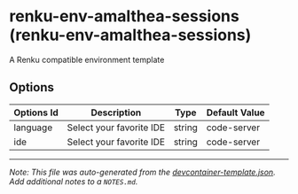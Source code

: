
# renku-env-amalthea-sessions (renku-env-amalthea-sessions)

A Renku compatible environment template

## Options

| Options Id | Description | Type | Default Value |
|-----|-----|-----|-----|
| language | Select your favorite IDE | string | code-server |
| ide | Select your favorite IDE | string | code-server |



---

_Note: This file was auto-generated from the [devcontainer-template.json](https://github.com/SalimKayal/renku-devcontainer-template/blob/main/templates/renku-env-amalthea-sessions/devcontainer-template.json).  Add additional notes to a `NOTES.md`._
